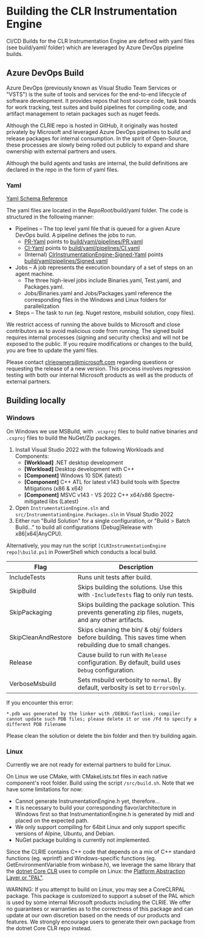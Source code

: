 ﻿# Building the CLR Instrumentation Engine

CI/CD Builds for the CLR Instrumentation Engine are defined with yaml files (see build/yaml/ folder) which are leveraged by Azure DevOps
pipeline builds.

## Azure DevOps Build

Azure DevOps (previously known as Visual Studio Team Services or "VSTS") is the suite of tools and services for the end-to-end lifecycle of
software development. It provides repos that host source code, task boards for work tracking, test suites and build pipelines for compiling code, and
artifact management to retain packages such as nuget feeds.

Although the CLRIE repo is hosted in GitHub, it originally was hosted privately by Microsoft and leveraged Azure DevOps pipelines to build and
release packages for internal consumption. In the spirit of Open-Source, these processes are slowly being rolled out publicly to expand and
share ownership with external partners and users.

Although the build agents and tasks are internal, the build definitions are declared in the repo in the form of yaml files.

### Yaml

[Yaml Schema Reference](https://docs.microsoft.com/azure/devops/pipelines/yaml-schema?view=azure-devops&tabs=schema)

The yaml files are located in the $RepoRoot$/build/yaml folder. The code is structured in the following manner:
* Pipelines – The top level yaml file that is queued for a given Azure DevOps build. A pipeline defines the jobs to run.
  * [PR-Yaml](https://dev.azure.com/ms/CLRInstrumentationEngine/_build?definitionId=230&_a=summary) points to [build/yaml/pipelines/PR.yaml](../build/yaml/pipelines/pr.yaml)
  * [CI-Yaml](https://devdiv.visualstudio.com/DevDiv/_build?definitionId=11310) points to [build/yaml/pipelines/CI.yaml](../build/yaml/pipelines/ci.yaml)
  * (Internal) [ClrInstrumentationEngine-Signed-Yaml](https://devdiv.visualstudio.com/DevDiv/_build?definitionId=11311) points [build/yaml/pipelines/Signed.yaml](../build/yaml/pipelines/signed.yaml)
* Jobs – A job represents the execution boundary of a set of steps on an agent machine.
  * The three high-level jobs include Binaries.yaml, Test.yaml, and Packages.yaml.
  * Jobs/Binaries.yaml and Jobs/Packages.yaml reference the corresponding files in the Windows and Linux folders for parallelization
* Steps – The task to run (eg. Nuget restore, msbuild solution, copy files).

We restrict access of running the above builds to Microsoft and close contributors as to avoid malicious code from running. The signed build requires internal processes (signing and security checks) and will not be exposed to the public. If you require
modifications or changes to the build, you are free to update the yaml files.

Please contact clrieowners@microsoft.com regarding questions or requesting the release of a new version. This process involves regression
testing with both our internal Microsoft products as well as the products of external partners.

## Building locally

### Windows

On Windows we use MSBuild, with `.vcxproj` files to build native binaries and `.csproj` files to build the NuGet/Zip packages.
1. Install Visual Studio 2022 with the following Workloads and Components:
    - **[Workload]** .NET desktop development
    - **[Workload]** Desktop development with C++
    - **[Component]** Windows 10 SDK (latest)
    - **[Component]** C++ ATL for latest v143 build tools with Spectre Mitigations (x86 & x64)
    - **[Component]** MSVC v143 - VS 2022 C++ x64/x86 Spectre-mitigated libs (Latest)
2. Open `InstrumentationEngine.sln` and `src/InstrumentationEngine.Packages.sln` in Visual Studio 2022
3. Either run "Build Solution" for a single configuration, or "Build > Batch Build..." to build all configurations
(Debug|Release with x86|x64|AnyCPU).

Alternatively, you may run the script `[CLRInstrumentationEngine repo]\build.ps1` in PowerShell which conducts a local build.

|Flag|Description|
|-|-|
IncludeTests|Runs unit tests after build.
SkipBuild|Skips building the solutions. Use this with `-IncludeTests` flag to only run tests.
SkipPackaging|Skips building the package solution. This prevents generating zip files, nugets, and any other artifacts.
SkipCleanAndRestore|Skips cleaning the bin/ & obj/ folders before building. This saves time when rebuilding due to small changes.
Release|Cause build to run with `Release` configuration. By default, build uses `Debug` configuration.
VerboseMsbuild|Sets msbuild verbosity to `normal`. By default, verbosity is set to `ErrorsOnly`.

If you encounter this error:

`*.pdb was generated by the linker with /DEBUG:fastlink; compiler cannot update such PDB files; please delete it or use /Fd to specify a different PDB filename`

Please clean the solution or delete the bin folder and then try building again.

### Linux

Currently we are not ready for external partners to build for Linux.

On Linux we use CMake, with CMakeLists.txt files in each native component's root folder. Build using the script `/src/build.sh`. Note that we
have some limitations for now:
* Cannot generate InstrumentationEngine.h yet, therefore...
* It is necessary to build your corresponding flavor/architecture in Windows first so that InstrumentationEngine.h is generated by midl and placed on the expected path.
* We only support compiling for 64bit Linux and only support specific versions of Alpine, Ubuntu, and Debian.
* NuGet package building is currently not implemented.

Since the CLRIE contains C++ code that depends on a mix of C++ standard functions (eg. wprintf) and
Windows-specific functions (eg. GetEnvironmentVariable from winbase.h), we leverage the same library
that the [dotnet Core CLR](https://github.com/dotnet/coreclr) uses to compile on Linux: the [Platform Abstraction Layer or "PAL"](https://github.com/dotnet/coreclr/blob/master/src/pal/inc/pal.h).

WARNING: If you attempt to build on Linux, you may see a CoreCLRPAL package. This package is customized to support a subset of the PAL which is used by some internal Microsoft products including the CLRIE. We offer no guarantees or warranties as to the correctness of this package and can update at our own discretion based on the needs of our products and features. We strongly encourage users to generate their own package from the dotnet Core CLR repo instead.